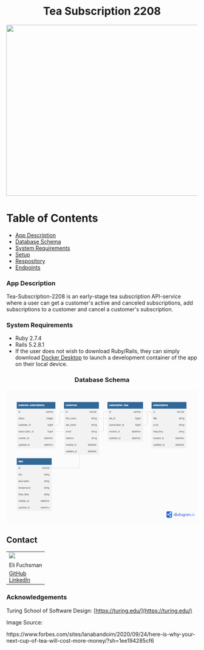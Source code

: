<h1 align="center">Tea Subscription 2208</h1>
<div align="center">
  <a href="https://github.com/efuchsman/tea-subscription-2208">
    <img src="https://imageio.forbes.com/specials-images/imageserve/5f6c061ca71799093f55fd02/Aromatic-herbal-tea-/0x0.jpg" width="850" height="450">
  </a>
</div>

# Table of Contents
* [App Description](#app-description)
* [Database Schema](#database-schema)
* [System Requirements](#system-requirements)
* [Setup](#setup)
* [Respository](#repository)
* [Endpoints](#endpoints)


<h3>App Description</h3>

Tea-Subscription-2208 is an early-stage tea subscription API-service where a user can get a customer's active and canceled subscriptions, add subscriptions to a customer and cancel a customer's subscription. 

<h3>System Requirements</h3>

* Ruby 2.7.4 
* Rails 5.2.8.1
* If the user does not wish to download Ruby/Rails, they can simply download <a href="https://www.docker.com/products/docker-desktop/">Docker Desktop</a> to launch a development container of the app on their local device.



<h3 align="center">Database Schema</h3>
<div align="center">
  <a href="https://github.com/efuchsman/tea-subscription-2208">
    <img src="lib/images/tea_sub_db.png" alt="Database Schema" width="650" height="350">
  </a>
</div>


## Contact 

<table align="center">
  <tr>
    <td><img src="https://avatars.githubusercontent.com/u/104859844?s=150&v=4"></td>
  </tr>
  <tr>
    <td>Eli Fuchsman</td>
  </tr>
  <tr>
    <td>
      <a href="https://github.com/efuchsman">GitHub</a><br>
      <a href="https://www.linkedin.com/in/elifuchsman/">LinkedIn</a>
   </td>
  </tr>
</table>


<h3><b>Acknowledgements</b></h3>

Turing School of Software Design: [https://turing.edu/](https://turing.edu/)
<br>
<p>Image Source:</p>
<p> https://www.forbes.com/sites/lanabandoim/2020/09/24/here-is-why-your-next-cup-of-tea-will-cost-more-money/?sh=1ee194285cf6</p>
